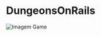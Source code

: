 # DungeonsOnRails

<img src="https://www.bing.com/images/create/a-mage-from-dungeonsondragon-using-ruby-on-rails/1-65b0244fadc64d49a09b3466234b5d4f?id=DEbJF3Uc%2fvt1YkFkLlQsDA%3d%3d&view=detailv2&idpp=genimg&noidpclose=1&FORM=SYDBIC" alt="Imagem Game">


